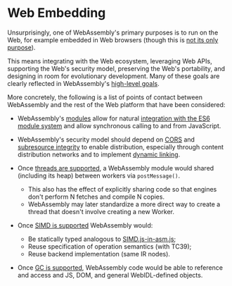 # Web Embedding

Unsurprisingly, one of WebAssembly's primary purposes is to run on the Web,
for example embedded in Web browsers (though this is
[not its only purpose](NonWeb.md)).

This means integrating with the Web ecosystem, leveraging Web APIs, supporting
the Web's security model, preserving the Web's portability, and designing in
room for evolutionary development. Many of these goals are clearly
reflected in WebAssembly's [high-level goals](HighLevelGoals.md).

More concretely, the following is a list of points of contact between WebAssembly
and the rest of the Web platform that have been considered:

* WebAssembly's [modules](Modules.md) allow for natural [integration with
  the ES6 module system](Modules.md#integration-with-es6-modules) and allow
  synchronous calling to and from JavaScript.
* WebAssembly's security model should depend on [CORS][] and
  [subresource integrity][] to enable distribution, especially through content
  distribution networks and to implement
  [dynamic linking](FutureFeatures.md#dynamic-linking).
* Once [threads are supported](PostMVP.md#threads), a WebAssembly module would
  shared (including its heap) between workers via `postMessage()`.
  - This also has the effect of explicitly sharing code so that engines don't
    perform N fetches and compile N copies.
  - WebAssembly may later standardize a more direct way to create a thread that
    doesn't involve creating a new Worker.
* Once [SIMD is supported](PostMVP.md#fixed-width-simd) WebAssembly would:
  - Be statically typed analogous to [SIMD.js-in-asm.js][];
  - Reuse specification of operation semantics (with TC39);
  - Reuse backend implementation (same IR nodes).
* Once [GC is supported](GC.md), WebAssembly code would be able to reference
  and access and JS, DOM, and general WebIDL-defined objects.

  [CORS]: https://www.w3.org/TR/cors/
  [subresource integrity]: https://www.w3.org/TR/SRI/
  [SIMD.js-in-asm.js]: http://discourse.specifiction.org/t/request-for-comments-simd-js-in-asm-js
  
